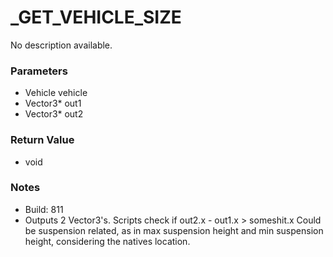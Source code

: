 # _GET_VEHICLE_SIZE

No description available.

### Parameters
* Vehicle vehicle
* Vector3* out1
* Vector3* out2

### Return Value
* void

### Notes
* Build: 811
* Outputs 2 Vector3's.
Scripts check if out2.x - out1.x > someshit.x
Could be suspension related, as in max suspension height and min suspension height, considering the natives location.


